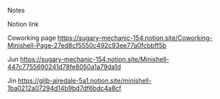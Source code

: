 Notes

Notion link

  Coworking page
  https://sugary-mechanic-154.notion.site/Coworking-Minishell-Page-27ed8cf5550c492c93ee77a0fcbbff5b

  Jun
  https://sugary-mechanic-154.notion.site/Minishell-447c7755690241d78fe8050a1a79da1d

  Jin
  https://glib-airedale-5a1.notion.site/minishell-1ba0212a07294d14b9bd7df6bdc4a8cf
